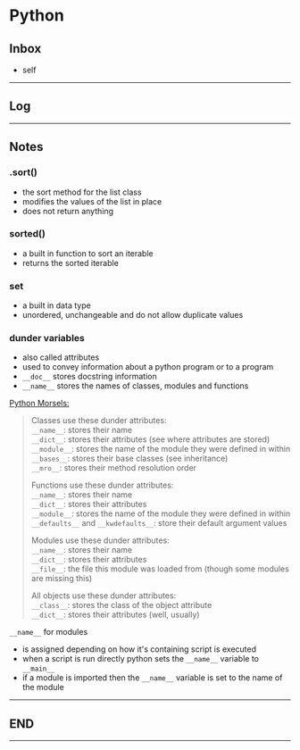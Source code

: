 # Python

## Inbox

- self
---

## Log

---

## Notes

### .sort()

- the sort method for the list class
- modifies the values of the list in place
- does not return anything

### sorted()

- a built in function to sort an iterable
- returns the sorted iterable

### set

- a built in data type
- unordered, unchangeable and do not allow duplicate values

### dunder variables

- also called attributes
- used to convey information about a python program or to a program
- `__doc__` stores docstring information
- `__name__` stores the names of classes, modules and functions

[Python Morsels:](https://www.pythonmorsels.com/dunder-variables/#:~:text=Dunder%20variables%201%20Dunder%20variables%20convey%20information%20Python,variables%2C%20attributes%2C%20and%20methods%20have%20two%20purposes%3A%20)  

> Classes use these dunder attributes:  
>`__name__`: stores their name  
>`__dict__`: stores their attributes (see where attributes are stored)  
>`__module__`: stores the name of the module they were defined in within  
>`__bases__`: stores their base classes (see inheritance)  
>`__mro__`: stores their method resolution order  
>
>Functions use these dunder attributes:  
>`__name__`: stores their name  
>`__dict__`: stores their attributes  
>`__module__`: stores the name of the module they were defined in within  
>`__defaults__` and `__kwdefaults__`: store their default argument values  
>
>Modules use these dunder attributes:  
>`__name__`: stores their name  
>`__dict__`: stores their attributes  
>`__file__`: the file this module was loaded from (though some modules are missing this)  
>
>All objects use these dunder attributes:  
>`__class__`: stores the class of the object attribute  
>`__dict__`: stores their attributes (well, usually)  

`__name__` for modules

- is assigned depending on how it's containing script is executed
- when a script is run directly python sets the `__name__` variable to `__main__`
- if a module is imported then the `__name__` variable is set to the name of the module 

---

## END

---
